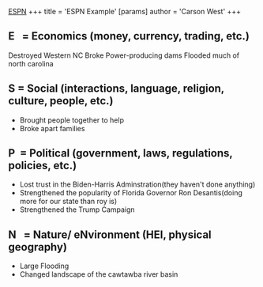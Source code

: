  [ESPN](./../espn/)
+++
 title = 'ESPN Example'
[params]
	author = 'Carson West'
+++
## E   = Economics (money, currency, trading, etc.)

Destroyed Western NC
Broke Power-producing dams
Flooded much of north carolina

## S = Social (interactions, language, religion, culture, people, etc.)
- Brought people together to help
- Broke apart families
## P  = Political (government, laws, regulations, policies, etc.)
- Lost trust in the Biden-Harris Adminstration(they haven't done anything)
- Strengthened the popularity of Florida Governor Ron Desantis(doing more for our state than roy is)
- Strengthened the Trump Campaign

## N   = Nature/ eNvironment (HEI, physical geography)
- Large Flooding
- Changed landscape of the cawtawba river basin